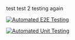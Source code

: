 test test 2 testing again

[![Automated E2E Testing](https://github.com/Zaracki/social-media-client/actions/workflows/e2e-test.yml/badge.svg)](https://github.com/Zaracki/social-media-client/actions/workflows/e2e-test.yml)

[![Automated Unit Testing](https://github.com/Zaracki/social-media-client/actions/workflows/unit-test.yml/badge.svg)](https://github.com/Zaracki/social-media-client/actions/workflows/unit-test.yml)